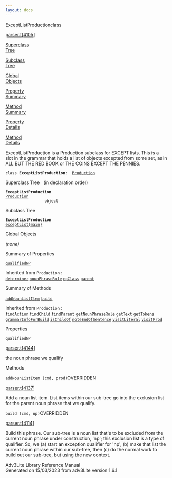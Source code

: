 ```yaml
---
layout: docs
---
```

<span class="title">ExceptListProduction</span><span class="type">class</span>

[parser.t](../file/parser.t.html)\[[4105](../source/parser.t.html#4105)\]

[Superclass  
Tree](#_SuperClassTree_)

[Subclass  
Tree](#_SubClassTree_)

[Global  
Objects](#_ObjectSummary_)

[Property  
Summary](#_PropSummary_)

[Method  
Summary](#_MethodSummary_)

[Property  
Details](#_Properties_)

[Method  
Details](#_Methods_)



ExceptListProduction is a Production subclass for EXCEPT lists. This is
a slot in the grammar that holds a list of objects excepted from some
set, as in ALL BUT THE RED BOOK or THE COINS EXCEPT THE PENNIES.

`class `**`ExceptListProduction`**` :   `[`Production`](../object/Production.html)



<span id="_SuperClassTree_"></span>



<span class="hdln">Superclass Tree</span>   (in declaration order)



**`ExceptListProduction`**  
[`Production`](../object/Production.html)  
`                 object`  
<span id="_SubClassTree_"></span>



<span class="hdln">Subclass Tree</span>  



**`ExceptListProduction`**  
[`exceptList(main)`](../object/exceptList(main).html)  
<span id="_ObjectSummary_"></span>



<span class="hdln">Global Objects</span>  



*(none)* <span id="_PropSummary_"></span>



<span class="hdln">Summary of Properties</span>  



[`qualifiedNP`](#qualifiedNP)

Inherited from `Production` :  
[`determiner`](../object/Production.html#determiner) [`nounPhraseRole`](../object/Production.html#nounPhraseRole) [`npClass`](../object/Production.html#npClass) [`parent`](../object/Production.html#parent)

<span id="_MethodSummary_"></span>



<span class="hdln">Summary of Methods</span>  



[`addNounListItem`](#addNounListItem) [`build`](#build)

Inherited from `Production` :  
[`findAction`](../object/Production.html#findAction) [`findChild`](../object/Production.html#findChild) [`findParent`](../object/Production.html#findParent) [`getNounPhraseRole`](../object/Production.html#getNounPhraseRole) [`getText`](../object/Production.html#getText) [`getTokens`](../object/Production.html#getTokens) [`grammarInfoForBuild`](../object/Production.html#grammarInfoForBuild) [`isChildOf`](../object/Production.html#isChildOf) [`noteEndOfSentence`](../object/Production.html#noteEndOfSentence) [`visitLiteral`](../object/Production.html#visitLiteral) [`visitProd`](../object/Production.html#visitProd)

<span id="_Properties_"></span>



<span class="hdln">Properties</span>  



<span id="qualifiedNP"></span>

`qualifiedNP`

[parser.t](../file/parser.t.html)\[[4144](../source/parser.t.html#4144)\]



the noun phrase we qualify



<span id="_Methods_"></span>



<span class="hdln">Methods</span>  



<span id="addNounListItem"></span>

`addNounListItem (cmd, prod)`<span class="rem">OVERRIDDEN</span>

[parser.t](../file/parser.t.html)\[[4137](../source/parser.t.html#4137)\]



Add a noun list item. List items within our sub-tree go into the
exclusion list for the parent noun phrase that we qualify.



<span id="build"></span>

`build (cmd, np)`<span class="rem">OVERRIDDEN</span>

[parser.t](../file/parser.t.html)\[[4114](../source/parser.t.html#4114)\]



Build this phrase. Our sub-tree is a noun list that's to be excluded
from the current noun phrase under construction, 'np'; this exclusion
list is a type of qualifier. So, we (a) start an exception qualifier for
'np', (b) make that list the current noun phrase within our sub-tree,
then (c) do the normal work to build out our sub-tree, but using the new
context.





Adv3Lite Library Reference Manual  
Generated on 15/03/2023 from adv3Lite version 1.6.1


